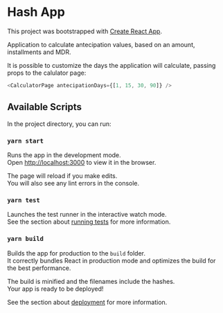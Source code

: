 # Hash App

This project was bootstrapped with [Create React App](https://github.com/facebook/create-react-app).

Application to calculate antecipation values, based on an amount, installments and MDR.

It is possible to customize the days the application will calculate, passing props to the calulator page:

```javascript
<CalculatorPage antecipationDays={[1, 15, 30, 90]} />
```

## Available Scripts

In the project directory, you can run:

### `yarn start`

Runs the app in the development mode.\
Open [http://localhost:3000](http://localhost:3000) to view it in the browser.

The page will reload if you make edits.\
You will also see any lint errors in the console.

### `yarn test`

Launches the test runner in the interactive watch mode.\
See the section about [running tests](https://facebook.github.io/create-react-app/docs/running-tests) for more information.

### `yarn build`

Builds the app for production to the `build` folder.\
It correctly bundles React in production mode and optimizes the build for the best performance.

The build is minified and the filenames include the hashes.\
Your app is ready to be deployed!

See the section about [deployment](https://facebook.github.io/create-react-app/docs/deployment) for more information.
